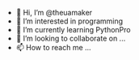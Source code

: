 - 👋 Hi, I’m @theuamaker
- 👀 I’m interested in programming
- 🌱 I’m currently learning PythonPro
- 💞️ I’m looking to collaborate on ...
- 📫 How to reach me ...

<!---
theuamaker/theuamaker is a ✨ special ✨ repository because its `README.md` (this file) appears on your GitHub profile.
You can click the Preview link to take a look at your changes.
--->
